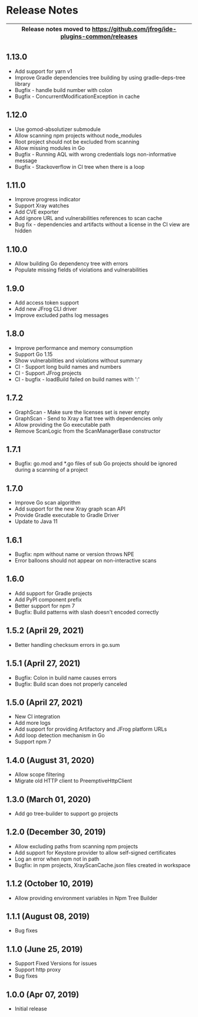 # Release Notes

| Release notes moved to https://github.com/jfrog/ide-plugins-common/releases |
|-----------------------------------------------------------------------------|

## 1.13.0
- Add support for yarn v1
- Improve Gradle dependencies tree building by using gradle-deps-tree library 
- Bugfix - handle build number with colon
- Bugfix - ConcurrentModificationException in cache

## 1.12.0
- Use gomod-absolutizer submodule
- Allow scanning npm projects without node_modules
- Root project should not be excluded from scanning
- Allow missing modules in Go
- Bugfix - Running AQL with wrong credentials logs non-informative message
- Bugfix - Stackoverflow in CI tree when there is a loop

## 1.11.0
- Improve progress indicator
- Support Xray watches
- Add CVE exporter
- Add ignore URL and vulnerabilities references to scan cache
- Bug fix - dependencies and artifacts without a license in the CI view are hidden

## 1.10.0
- Allow building Go dependency tree with errors
- Populate missing fields of violations and vulnerabilities

## 1.9.0
- Add access token support
- Add new JFrog CLI driver
- Improve excluded paths log messages

## 1.8.0
- Improve performance and memory consumption
- Support Go 1.15
- Show vulnerabilities and violations without summary
- CI - Support long build names and numbers
- CI - Support JFrog projects
- CI - bugfix - loadBuild failed on build names with ':'

## 1.7.2
- GraphScan - Make sure the licenses set is never empty
- GraphScan - Send to Xray a flat tree with dependencies only
- Allow providing the Go executable path
- Remove ScanLogic from the ScanManagerBase constructor

## 1.7.1

- Bugfix: go.mod and *.go files of sub Go projects should be ignored during a scanning of a project

## 1.7.0

- Improve Go scan algorithm
- Add support for the new Xray graph scan API
- Provide Gradle executable to Gradle Driver
- Update to Java 11

## 1.6.1

- Bugfix: npm without name or version throws NPE
- Error balloons should not appear on non-interactive scans

## 1.6.0

- Add support for Gradle projects
- Add PyPI component prefix
- Better support for npm 7
- Bugfix: Build patterns with slash doesn't encoded correctly

## 1.5.2 (April 29, 2021)

- Better handling checksum errors in go.sum

## 1.5.1 (April 27, 2021)

- Bugfix: Colon in build name causes errors
- Bugfix: Build scan does not properly canceled

## 1.5.0 (April 27, 2021)

- New CI integration
- Add more logs
- Add support for providing Artifactory and JFrog platform URLs
- Add loop detection mechanism in Go
- Support npm 7

## 1.4.0 (August 31, 2020)

- Allow scope filtering
- Migrate old HTTP client to PreemptiveHttpClient

## 1.3.0 (March 01, 2020)

- Add go tree-builder to support go projects

## 1.2.0 (December 30, 2019)

- Allow excluding paths from scanning npm projects
- Add support for Keystore provider to allow self-signed certificates
- Log an error when npm not in path
- Bugfix: in npm projects, XrayScanCache.json files created in workspace

## 1.1.2 (October 10, 2019)

- Allow providing environment variables in Npm Tree Builder

## 1.1.1 (August 08, 2019)

- Bug fixes

## 1.1.0 (June 25, 2019)

- Support Fixed Versions for issues
- Support http proxy
- Bug fixes

## 1.0.0 (Apr 07, 2019)

- Initial release

